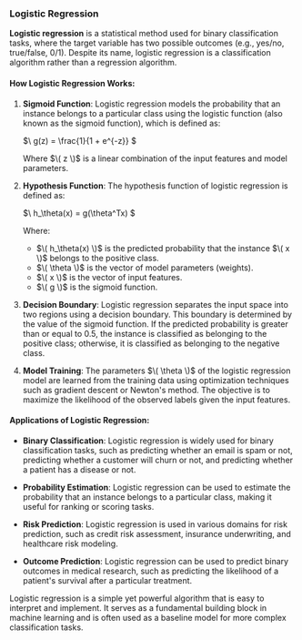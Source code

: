 ### Logistic Regression

**Logistic regression** is a statistical method used for binary classification tasks, where the target variable has two possible outcomes (e.g., yes/no, true/false, 0/1). Despite its name, logistic regression is a classification algorithm rather than a regression algorithm.

#### How Logistic Regression Works:

1. **Sigmoid Function**:
   Logistic regression models the probability that an instance belongs to a particular class using the logistic function (also known as the sigmoid function), which is defined as:

   $\ g(z) = \frac{1}{1 + e^{-z}} \$

   Where $\( z \)$ is a linear combination of the input features and model parameters.

2. **Hypothesis Function**:
   The hypothesis function of logistic regression is defined as:

   $\ h_\theta(x) = g(\theta^Tx) \$

   Where:
   - $\( h_\theta(x) \)$ is the predicted probability that the instance $\( x \)$ belongs to the positive class.
   - $\( \theta \)$ is the vector of model parameters (weights).
   - $\( x \)$ is the vector of input features.
   - $\( g \)$ is the sigmoid function.

3. **Decision Boundary**:
   Logistic regression separates the input space into two regions using a decision boundary. This boundary is determined by the value of the sigmoid function. If the predicted probability is greater than or equal to 0.5, the instance is classified as belonging to the positive class; otherwise, it is classified as belonging to the negative class.

4. **Model Training**:
   The parameters $\( \theta \)$ of the logistic regression model are learned from the training data using optimization techniques such as gradient descent or Newton's method. The objective is to maximize the likelihood of the observed labels given the input features.

#### Applications of Logistic Regression:

- **Binary Classification**: Logistic regression is widely used for binary classification tasks, such as predicting whether an email is spam or not, predicting whether a customer will churn or not, and predicting whether a patient has a disease or not.
  
- **Probability Estimation**: Logistic regression can be used to estimate the probability that an instance belongs to a particular class, making it useful for ranking or scoring tasks.

- **Risk Prediction**: Logistic regression is used in various domains for risk prediction, such as credit risk assessment, insurance underwriting, and healthcare risk modeling.

- **Outcome Prediction**: Logistic regression can be used to predict binary outcomes in medical research, such as predicting the likelihood of a patient's survival after a particular treatment.

Logistic regression is a simple yet powerful algorithm that is easy to interpret and implement. It serves as a fundamental building block in machine learning and is often used as a baseline model for more complex classification tasks.
